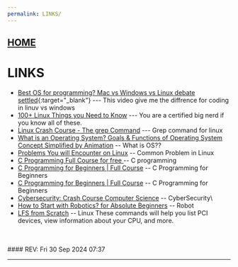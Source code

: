 ```yaml
---
permalink: LINKS/
---
```


## [HOME](../)

# LINKS

* [Best OS for programming? Mac vs Windows vs Linux debate settled](https://www.youtube.com/watch?v=AdygBbbEnco){:target="_blank"} ---
  This video give me the diffrence for coding in linuv vs windows
* [100+ Linux Things you Need to Know](https://www.youtube.com/watch?v=LKCVKw9CzFo&t) --- You are a certified big nerd if you know all of these. <br>
* [Linux Crash Course - The grep Command](https://www.youtube.com/watch?v=Tc_jntovCM0) --- Grep command for linux <br>
* [What is an Operating System? Goals & Functions of Operating System  Concept Simplified by Animation](https://www.youtube.com/watch?v=ACsLvXuaKxw) -- What is OS??
* [Problems You will Encounter on Linux](https://www.youtube.com/watch?v=S5qDCIn9yYQ) -- Common Problem in Linux
* [C Programming Full Course for free ](https://www.youtube.com/watch?v=87SH2Cn0s9A&t=4358s) -- C programming
* [C Programming for Beginners | Full Course](https://www.youtube.com/watch?v=ssJY5MDLjlo) -- C Programming for Beginners
* [C Programming for Beginners | Full Course](https://www.youtube.com/watch?v=ssJY5MDLjlo) -- C Programming for Beginners
* [Cybersecurity: Crash Course Computer Science](https://www.youtube.com/watch?v=bPVaOlJ6ln0) -- CyberSecurity\
* [How to Start with Robotics? for Absolute Beginners](https://www.youtube.com/watch?v=J0ssFp7yN8Y) -- Robot
* [LFS from Scratch](https://www.youtube.com/watch?v=ARGUDGIw0qw) -- Linux
These commands will help you list PCI devices, view information about your CPU, and more.
<br>
<br>
#### REV: Fri 30 Sep 2024 07:37
<hr>
